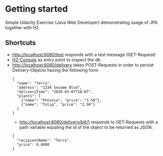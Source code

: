 # Getting started
Simple Udacity Exercise (Java Web Developer) demonstrating usage of JPA together with H2.

## Shortcuts
* [http://localhost:8080/test](http://localhost:8080/test) responds with a test message (GET-Request)
* [H2-Console](http://localhost:8080/h2-console) as entry point to inspect the db
* [http://localhost:8080/delivery](http://localhost:8080/delivery) takes POST-Requests in order to persist Delivery-Objects having the following form
  ``` 
  {
    "name": "Terry",
    "address": "1234 Sesame Blvd",
    "deliveryTime": "2020-03-07T18:07",
    "plants": [
      {"name": "Petunia", "price": "3.50"},
      {"name": "Tulip", "price": "2.50"}
    ]
  }
  ```
  * [http://localhost:8080/delivery/bill/1](http://localhost:8080/delivery/bill/1) responds to GET-Requests with a path variable equaling the id of the object to be returned as JSON. 
  ```
  {
    "recipientName": "Terry",
    "price": 6.0000
  }
 ```
